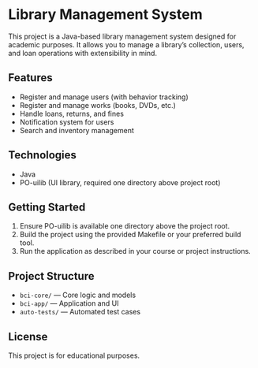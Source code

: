 # Library Management System

This project is a Java-based library management system designed for academic purposes. It allows you to manage a library’s collection, users, and loan operations with extensibility in mind.

## Features
- Register and manage users (with behavior tracking)
- Register and manage works (books, DVDs, etc.)
- Handle loans, returns, and fines
- Notification system for users
- Search and inventory management

## Technologies
- Java
- PO-uilib (UI library, required one directory above project root)

## Getting Started
1. Ensure PO-uilib is available one directory above the project root.
2. Build the project using the provided Makefile or your preferred build tool.
3. Run the application as described in your course or project instructions.

## Project Structure
- `bci-core/` — Core logic and models
- `bci-app/` — Application and UI
- `auto-tests/` — Automated test cases

## License
This project is for educational purposes.

